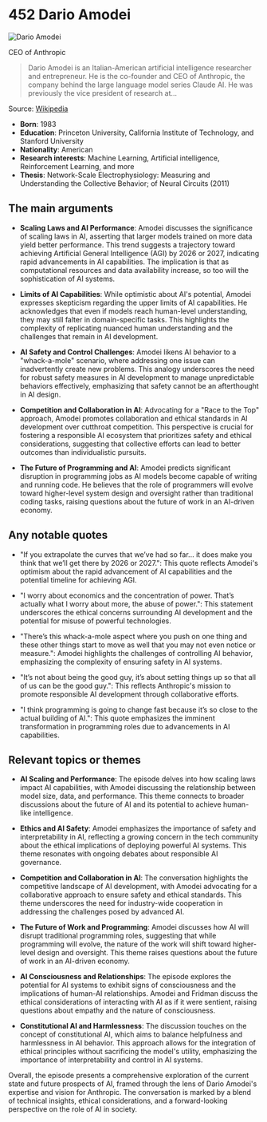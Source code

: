 # 452 Dario Amodei

![Dario Amodei](https://encrypted-tbn0.gstatic.com/licensed-image?q=tbn:ANd9GcT6_bSEDqnHgrquA48IpCW8tV7UrkEq9dB0vkiCS9bh2KyCIidmHeQoIPxtT5s1Tl4tzPGm&s=19)

CEO of Anthropic

> Dario Amodei is an Italian-American artificial intelligence researcher and entrepreneur. He is the co-founder and CEO of Anthropic, the company behind the large language model series Claude AI. He was previously the vice president of research at...

Source: [Wikipedia](https://en.wikipedia.org/wiki/Dario_Amodei)

- **Born**: 1983
- **Education**: Princeton University, California Institute of Technology, and Stanford University
- **Nationality**: American
- **Research interests**: Machine Learning, Artificial intelligence, Reinforcement Learning, and more
- **Thesis**: Network-Scale Electrophysiology: Measuring and Understanding the Collective Behavior; of Neural Circuits (2011)

## The main arguments

- **Scaling Laws and AI Performance**: Amodei discusses the significance of scaling laws in AI, asserting that larger models trained on more data yield better performance. This trend suggests a trajectory toward achieving Artificial General Intelligence (AGI) by 2026 or 2027, indicating rapid advancements in AI capabilities. The implication is that as computational resources and data availability increase, so too will the sophistication of AI systems.

- **Limits of AI Capabilities**: While optimistic about AI's potential, Amodei expresses skepticism regarding the upper limits of AI capabilities. He acknowledges that even if models reach human-level understanding, they may still falter in domain-specific tasks. This highlights the complexity of replicating nuanced human understanding and the challenges that remain in AI development.

- **AI Safety and Control Challenges**: Amodei likens AI behavior to a "whack-a-mole" scenario, where addressing one issue can inadvertently create new problems. This analogy underscores the need for robust safety measures in AI development to manage unpredictable behaviors effectively, emphasizing that safety cannot be an afterthought in AI design.

- **Competition and Collaboration in AI**: Advocating for a "Race to the Top" approach, Amodei promotes collaboration and ethical standards in AI development over cutthroat competition. This perspective is crucial for fostering a responsible AI ecosystem that prioritizes safety and ethical considerations, suggesting that collective efforts can lead to better outcomes than individualistic pursuits.

- **The Future of Programming and AI**: Amodei predicts significant disruption in programming jobs as AI models become capable of writing and running code. He believes that the role of programmers will evolve toward higher-level system design and oversight rather than traditional coding tasks, raising questions about the future of work in an AI-driven economy.

## Any notable quotes

- "If you extrapolate the curves that we’ve had so far... it does make you think that we’ll get there by 2026 or 2027.": This quote reflects Amodei's optimism about the rapid advancement of AI capabilities and the potential timeline for achieving AGI.

- "I worry about economics and the concentration of power. That’s actually what I worry about more, the abuse of power.": This statement underscores the ethical concerns surrounding AI development and the potential for misuse of powerful technologies.

- "There’s this whack-a-mole aspect where you push on one thing and these other things start to move as well that you may not even notice or measure.": Amodei highlights the challenges of controlling AI behavior, emphasizing the complexity of ensuring safety in AI systems.

- "It’s not about being the good guy, it’s about setting things up so that all of us can be the good guy.": This reflects Anthropic's mission to promote responsible AI development through collaborative efforts.

- "I think programming is going to change fast because it’s so close to the actual building of AI.": This quote emphasizes the imminent transformation in programming roles due to advancements in AI capabilities.

## Relevant topics or themes

- **AI Scaling and Performance**: The episode delves into how scaling laws impact AI capabilities, with Amodei discussing the relationship between model size, data, and performance. This theme connects to broader discussions about the future of AI and its potential to achieve human-like intelligence.

- **Ethics and AI Safety**: Amodei emphasizes the importance of safety and interpretability in AI, reflecting a growing concern in the tech community about the ethical implications of deploying powerful AI systems. This theme resonates with ongoing debates about responsible AI governance.

- **Competition and Collaboration in AI**: The conversation highlights the competitive landscape of AI development, with Amodei advocating for a collaborative approach to ensure safety and ethical standards. This theme underscores the need for industry-wide cooperation in addressing the challenges posed by advanced AI.

- **The Future of Work and Programming**: Amodei discusses how AI will disrupt traditional programming roles, suggesting that while programming will evolve, the nature of the work will shift toward higher-level design and oversight. This theme raises questions about the future of work in an AI-driven economy.

- **AI Consciousness and Relationships**: The episode explores the potential for AI systems to exhibit signs of consciousness and the implications of human-AI relationships. Amodei and Fridman discuss the ethical considerations of interacting with AI as if it were sentient, raising questions about empathy and the nature of consciousness.

- **Constitutional AI and Harmlessness**: The discussion touches on the concept of constitutional AI, which aims to balance helpfulness and harmlessness in AI behavior. This approach allows for the integration of ethical principles without sacrificing the model's utility, emphasizing the importance of interpretability and control in AI systems.

Overall, the episode presents a comprehensive exploration of the current state and future prospects of AI, framed through the lens of Dario Amodei's expertise and vision for Anthropic. The conversation is marked by a blend of technical insights, ethical considerations, and a forward-looking perspective on the role of AI in society.